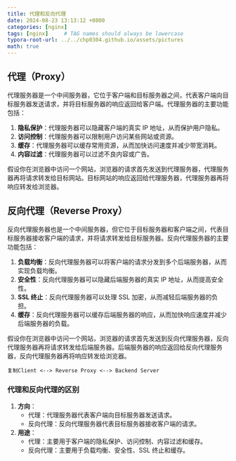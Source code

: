 ```yaml
---
title: 代理和反向代理
date: 2024-08-23 13:13:12 +0800
categories: [nginx]
tags: [nginx]     # TAG names should always be lowercase
typora-root-url: ../../chp0304.github.io/assets/pictures
math: true
---
```


## 代理（Proxy）

代理服务器是一个中间服务器，它位于客户端和目标服务器之间，代表客户端向目标服务器发送请求，并将目标服务器的响应返回给客户端。代理服务器的主要功能包括：

1. **隐私保护**：代理服务器可以隐藏客户端的真实 IP 地址，从而保护用户隐私。
2. **访问控制**：代理服务器可以限制用户访问某些网站或资源。
3. **缓存**：代理服务器可以缓存常用资源，从而加快访问速度并减少带宽消耗。
4. **内容过滤**：代理服务器可以过滤不良内容或广告。

假设你在浏览器中访问一个网站，浏览器的请求首先发送到代理服务器，代理服务器再将请求转发给目标网站。目标网站的响应返回给代理服务器，代理服务器再将响应转发给浏览器。

## 反向代理（Reverse Proxy）

反向代理服务器也是一个中间服务器，但它位于目标服务器和客户端之间，代表目标服务器接收客户端的请求，并将请求转发给目标服务器。反向代理服务器的主要功能包括：

1. **负载均衡**：反向代理服务器可以将客户端的请求分发到多个后端服务器，从而实现负载均衡。
2. **安全性**：反向代理服务器可以隐藏后端服务器的真实 IP 地址，从而提高安全性。
3. **SSL 终止**：反向代理服务器可以处理 SSL 加密，从而减轻后端服务器的负担。
4. **缓存**：反向代理服务器可以缓存后端服务器的响应，从而加快响应速度并减少后端服务器的负载。

假设你在浏览器中访问一个网站，浏览器的请求首先发送到反向代理服务器，反向代理服务器再将请求转发给后端服务器。后端服务器的响应返回给反向代理服务器，反向代理服务器再将响应转发给浏览器。

```
复制Client <--> Reverse Proxy <--> Backend Server
```

### 代理和反向代理的区别

1. **方向**：
   - 代理：代理服务器代表客户端向目标服务器发送请求。
   - 反向代理：反向代理服务器代表目标服务器接收客户端的请求。
2. **用途**：
   - 代理：主要用于客户端的隐私保护、访问控制、内容过滤和缓存。
   - 反向代理：主要用于负载均衡、安全性、SSL 终止和缓存。
